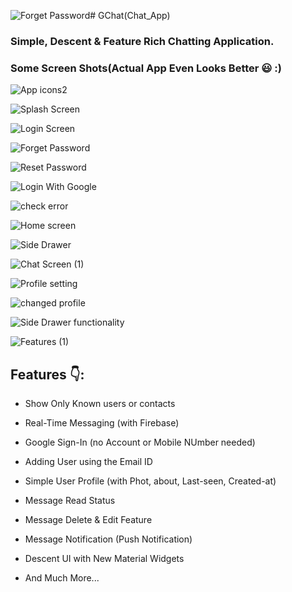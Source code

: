 ![Forget Password](https://github.com/Abhilasha-222/GChat_APP/assets/94596235/c4123e44-ffb3-4390-a081-808a9a1e4868)# GChat(Chat_App)

### Simple, Descent & Feature Rich Chatting Application.
### Some Screen Shots(Actual App Even Looks Better 😃 :)
![App icons2](https://github.com/Abhilasha-222/GChat_APP/assets/94596235/7da96625-5cff-4af4-a2c8-b53fdba8827c)

![Splash Screen](https://github.com/Abhilasha-222/GChat_APP/assets/94596235/b2dd74f4-e75f-40e4-a8d6-a6299b650b60)

![Login Screen](https://github.com/Abhilasha-222/GChat_APP/assets/94596235/152d9f71-f308-45ae-8492-16317db0b300)

![Forget Password](https://github.com/Abhilasha-222/GChat_APP/assets/94596235/8c8290a6-08de-4da8-a872-a9bf2989f682)

![Reset Password](https://github.com/Abhilasha-222/GChat_APP/assets/94596235/98c1fedf-ee56-4f82-a1c9-8dbefa9467d7)

![Login With Google](https://github.com/Abhilasha-222/GChat_APP/assets/94596235/ffa69ddf-5902-47c9-bcf2-0eee190f3a96)

![check error](https://github.com/Abhilasha-222/GChat_APP/assets/94596235/b8ad9239-fd93-4a97-8e13-bf42d0a06dcc)

![Home screen](https://github.com/Abhilasha-222/GChat_APP/assets/94596235/caf72e6a-30d5-46ce-ac36-900a845ce9c3)

![Side Drawer](https://github.com/Abhilasha-222/GChat_APP/assets/94596235/def455b1-7fca-4329-b59f-25bf034f549e)

![Chat Screen (1)](https://github.com/Abhilasha-222/GChat_APP/assets/94596235/9874fd27-8e86-42f1-b608-07928d331e39)

![Profile setting](https://github.com/Abhilasha-222/GChat_APP/assets/94596235/cdca0812-3bee-4fb7-9791-a8458a41570b)

![changed profile](https://github.com/Abhilasha-222/GChat_APP/assets/94596235/4c6a9803-951f-4d41-9436-e37b002f660d)

![Side Drawer functionality](https://github.com/Abhilasha-222/GChat_APP/assets/94596235/386513b4-9ae4-467f-bdbe-2e35e021995f)

![Features (1)](https://github.com/Abhilasha-222/GChat_APP/assets/94596235/7043ee0c-dd14-4d25-bcaa-6360bffc39a4)



## Features 👇:
 * Show Only Known users or contacts

 * Real-Time Messaging (with Firebase)
 * Google Sign-In (no Account or Mobile NUmber needed)
 * Adding User using the Email ID
 * Simple User Profile (with Phot, about, Last-seen, Created-at)
 * Message Read Status
 * Message Delete & Edit Feature
 * Message Notification (Push Notification)
 * Descent UI with New Material Widgets
 * And Much More...
  


